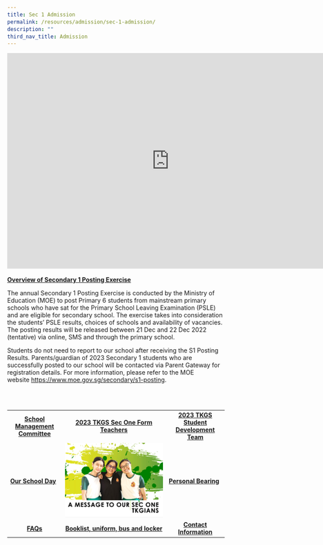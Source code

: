 ```yaml
---
title: Sec 1 Admission
permalink: /resources/admission/sec-1-admission/
description: ""
third_nav_title: Admission
---
```

<iframe src="https://docs.google.com/presentation/d/e/2PACX-1vR1PKA2IqgSl57df_61FlcsQ9sQt1mWHhcJVGaYPlWitlx9_Qo9UgcWG_AeMUQgdgbpAIIx-KuKgOhc/embed?start=false&amp;loop=false&amp;delayms=10000" frameborder="0" width="750" height="500" allowfullscreen="true"></iframe>

<p><strong><u>Overview of Secondary 1 Posting Exercise</u></strong></p>
<p>The annual Secondary 1 Posting Exercise is conducted by the Ministry of Education (MOE) to post Primary 6 students from mainstream primary schools who have sat for the Primary School Leaving Examination (PSLE) and are eligible for secondary school. The exercise takes into consideration the students’ PSLE results, choices of schools and availability of vacancies. The posting results will be released between 21 Dec and 22 Dec 2022 (tentative) via online, SMS and through the primary school.</p>
<p>Students do not need to report to our school after receiving the S1 Posting Results. Parents/guardian of 2023 Secondary 1 students who are successfully posted to our school will be contacted via Parent Gateway for registration details. For more information, please refer to the MOE website&nbsp;<a href="https://www.moe.gov.sg/secondary/s1-posting" target="_blank" rel="noopener">https://www.moe.gov.sg/secondary/s1-posting</a>.&nbsp;</p>
<br>
<br>

<table>
<tbody>
<tr>
<td style="text-align: center;"><a href="https://drive.google.com/file/d/1iGFxBq1JCxu-v087SGPATq1tXcWu8QvR/view" target="_blank" rel="noopener"><strong>School Management Committee</strong></a></td>
<td style="text-align: center;"><a href="https://drive.google.com/file/d/1LMD-0ffBUQD_F6MgtRRQVZTgojCykAKH/view" target="_blank" rel="noopener"><strong>2023 TKGS Sec One Form Teachers</strong></a></td>
<td style="text-align: center;"><a href="https://drive.google.com/file/d/1quzlyeeJcMEujRh7nyWH1KE46DfHTDlQ/view" target="_blank" rel="noopener"><strong>2023 TKGS Student Development Team</strong></a></td>
</tr>
<tr>
<td style="vertical-align: middle;"><a href="https://drive.google.com/file/d/16JYQWH36CSnqIK1qANzg44q0nMw5_VGV/view" target="_blank" rel="noopener"><strong>Our School Day</strong></a></td>
<td style="vertical-align: middle;"><a href="https://drive.google.com/file/d/11OCdILYhV63ey7CX4vlUFt2JDBpZISti/view"><img src="/images/sec1.jpg"></a></td>
<td style="vertical-align: middle;"><a href="https://drive.google.com/file/d/1Z1FbjdJ4RibMAlgxsW83cJMW5sPmtOxV/view" target="_blank" rel="noopener"><strong>Personal Bearing</strong></a></td>
</tr>
<tr>
<td style="text-align: center;"><a href="https://drive.google.com/file/d/1xaCYr6f1qoxL6GG8uwT11ICrDu70O82c/view" target="_blank" rel="noopener"><strong>FAQs</strong></a></td>
<td style="text-align: center;"><a href="/resources/admission/other-admission-matters" target="_blank" rel="noopener"><strong>Booklist, uniform, bus and locker</strong></a></td>
<td style="text-align: center;"><a href="/useful-links/contact-information" target="_blank" rel="noopener"><strong>Contact Information</strong></a></td>
</tr>
</tbody>
</table>